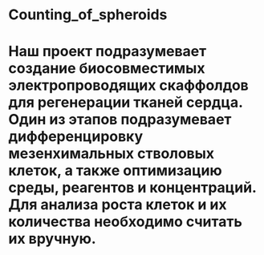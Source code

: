 # Counting_of_spheroids
# Наш проект подразумевает создание биосовместимых электропроводящих скаффолдов для регенерации тканей сердца. Один из этапов подразумевает дифференцировку мезенхимальных стволовых клеток, а также оптимизацию среды, реагентов и концентраций. Для анализа роста клеток и их количества необходимо считать их вручную.

